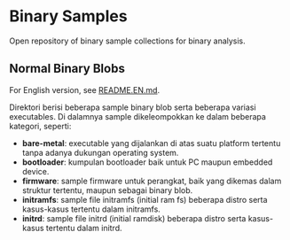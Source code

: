 # Binary Samples

Open repository of binary sample collections for binary analysis.

## Normal Binary Blobs

For English version, see [README.EN.md](README.EN.md).

Direktori berisi beberapa sample binary blob serta beberapa variasi executables. Di dalamnya sample dikeleompokkan ke dalam beberapa kategori, seperti:

- **bare-metal**: executable yang dijalankan di atas suatu platform tertentu tanpa adanya dukungan operating system.
- **bootloader**: kumpulan bootloader baik untuk PC maupun embedded device.
- **firmware**: sample firmware untuk perangkat, baik yang dikemas dalam struktur tertentu, maupun sebagai binary blob.
- **initramfs**: sample file initramfs (initial ram fs) beberapa distro serta kasus-kasus tertentu dalam initramfs.
- **initrd**: sample file initrd (initial ramdisk) beberapa distro serta kasus-kasus tertentu dalam initrd.